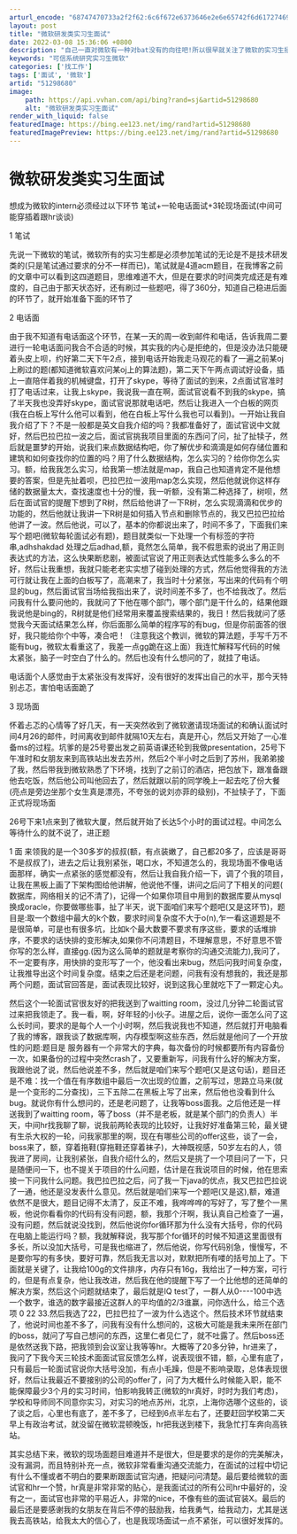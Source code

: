 ```yaml
---
arturl_encode: "68747470733a2f2f62:6c6f672e6373646e2e6e65742f6d617274696e6d6174656e67:2f61727469636c652f64657461696c732f3531323938363830"
layout: post
title: "微软研发类实习生面试"
date: 2022-03-08 15:36:06 +0800
description: "自己一直对微软有一种对bat没有的向往吧!所以很早就关注了微软的实习生招聘。想成为微软的intern"
keywords: "可信系统研究实习生微软"
categories: ['找工作']
tags: ['面试', '微软']
artid: "51298680"
image:
    path: https://api.vvhan.com/api/bing?rand=sj&artid=51298680
    alt: "微软研发类实习生面试"
render_with_liquid: false
featuredImage: https://bing.ee123.net/img/rand?artid=51298680
featuredImagePreview: https://bing.ee123.net/img/rand?artid=51298680
---
```


# 微软研发类实习生面试

想成为微软的intern必须经过以下环节 笔试+一轮电话面试+3轮现场面试(中间可能穿插着跟hr谈谈)

1 笔试

先说一下微软的笔试，微软所有的实习生都是必须参加笔试的无论是不是技术研发类的(只是笔试通过要求的分不一样而已)，笔试就是4道acm题目，在我博客之前的文章中可以看到这四道题目，思维难道不大，但是在要求的时间类完成还是有难度的，自己由于那天状态好，还有刷过一些题吧，得了360分，知道自己稳进后面的环节了，就开始准备下面的环节了

2 电话面

由于我不知道有电话面这个环节，在某一天的周一收到邮件和电话，告诉我周二要进行一轮电话面问我合不合适的时候，其实我的内心是拒绝的，但是没办法只能硬着头皮上呗，约好第二天下午2点，接到电话开始我走马观花的看了一遍之前某oj上刷过的题(都知道微软喜欢问某oj上的算法题)，第二天下午两点调试好设备，插上一直陪伴着我的机械键盘，打开了skype，等待了面试的到来，2点面试官准时打了电话过来，让我上skype，我说我一直在啊，面试官说看不到我的skype，搞了半天我也没弄好skype，面试官说那就电话吧，然后让我进入一个白板的网页(我在白板上写什么他可以看到，他在白板上写什么我也可以看到)。一开始让我自我介绍了下？不是一般都是英文自我介绍的吗？我都准备好了，面试官说中文就好，然后巴拉巴拉一波之后，面试官挑我项目里面的东西问了问，扯了扯犊子，然后就是噩梦的开始，说我们来点数据结构吧，你了解优步和滴滴是如何存储位置和建筑和如何查找你的位置的吗？用了什么数据结构，怎么实习的？给你你怎么实习。额，给我我怎么实习，给我第一想法就是map，我自己也知道肯定不是他想要的答案，但是先扯着呗，巴拉巴拉一波用map怎么实现，然后他就说你这样存储的数据量太大，查找速度也十分的慢，我一听额，没有第二种选择了，树呗，然后在面试官的提醒下想到了R树，然后给他讲了一下R树，怎么实现滴滴和优步的功能的，然后他就让我讲一下R树是如何插入节点和删除节点的，我又巴拉巴拉给他讲了一波。然后他说，可以了，基本的你都说出来了，时间不多了，下面我们来写个题吧(微软每轮面试必有题)，题目就类似一下处理一个有标签的字符串,adh<ref>shakd</ref>ad 处理之后adhad,额，竟然怎么简单，我不假思索的说出了用正则表达式的方法，这么快果断悲剧，被面试官说了用正则表达式性能多么多么的不好，然后让我重想，我就只能老老实实想了碰到<ref>处理的方式，然后他觉得我的方法可行就让我在上面的白板写了，高潮来了，我当时十分紧张，写出来的代码有个明显的bug，然后面试官当场给我指出来了，说时间差不多了，也不给我改了。然后问我有什么要问他的，我就问了下他在哪个部门，哪个部门是干什么的，结果他跟我说他是bing的，R树就是他们经常用来覆盖搜索结果的，我日！然后我就问了感觉我今天面试结果怎么样，你后面那么简单的程序写的有bug，但是你前面答的很好，我只能给你个中等，凑合吧！（注意我这个教训，微软的算法题，手写千万不能有bug，微软太看重这了，我差一点gg跪在这上面）我连忙解释写代码的时候太紧张，脑子一时空白了什么的。然后也没有什么想问的了，就挂了电话。

电话面个人感觉由于太紧张没有发挥好，没有很好的发挥出自己的水平，那今天特别忐忑，害怕电话面跪了

3 现场面

怀着忐忑的心情等了好几天，有一天突然收到了微软邀请现场面试的和确认面试时间4月26的邮件，时间离收到邮件就隔10天左右，真是开心，然后又开始了一心准备ms的过程。坑爹的是25号要出发之前英语课还轮到我做presentation，25号下午准时和女朋友来到高铁站出发去苏州，然后2个半小时之后到了苏州，我弟弟接了我，然后带我到微软熟悉了下环境，找到了之前订的酒店，把包放下，跟准备跟他去吃饭，然后他公司叫他回去了，然后就跟以前的同学晚上一起去吃了份大餐(亮点是旁边坐那个女生真是漂亮，不夸张的说刘亦菲的级别)，不扯犊子了，下面正式将现场面

26号下来1点来到了微软大厦，然后就开始了长达5个小时的面试过程。中间怎么等待什么的就不说了，进正题

1 面 来领我的是一个30多岁的叔叔(额，有点装嫩了，自己都20多了，应该是哥哥不是叔叔了)，进去之后让我别紧张，喝口水，不知道怎么的，我现场面不像电话面那样，确实一点紧张的感觉都没有，然后让我自我介绍一下，调了个我的项目，让我在黑板上画了下架构图给他讲解，他说他不懂，讲问之后问了下相关的问题( 数据库，网络相关的记不清了)，记得一个如果你项目中用到的数据库要从mysql换成oracle，你要做哪些事，扯了半天，说下面咱们来写个题吧(又是这环节)，题目是:取一个数组中最大的k个数，要求时间复杂度不大于o(n),乍一看这道题是不是很简单，可是也有很多坑，比如k个最大数要不要求有序这些，要求的话堆排序，不要求的话快排的变形解决,如果你不问清题目，不理解意思，不好意思不管你写的怎么样，直接gg.(因为这么简单的题就是考察你的沟通交流能力),我问了，不一定要有序，用快排的变形写了一个，他没看出来bug，然后问我时间复杂度，让我推导出这个时间复杂度。结束之后还是老问题，问我有没有想我的，我还是那两个问题，面试官回答是，面试表现比较好，说到这我心里就吃下了一颗定心丸。

然后这个一轮面试官很友好的把我送到了waitting room，没过几分钟二轮面试官过来把我领走了。我一看，啊，好年轻的小伙子。进屋之后，说你一面怎么问了这么长时间，要求的是每个人一个小时啊，然后我说我也不知道，然后就打开电脑看了我的博客，跟我谈了数据库啊，内存模型啊这些东西，然后就是他问了一个开放性的问题:题目是 服务器有一个非常大的字典，每次备份的时候都要所有内容备份一次，如果备份的过程中突然crash了，又要重新写，问我有什么好的解决方案，我跟他说了说，然后他说差不多，然后就是咱们来写个题吧(又是这句话)，题目还是不难：找一个值在有序数组中最后一次出现的位置，之前写过，思路立马来(就是一个变形的二分查找)，三下五除二在黑板上写了出来，然后他也没看到什么bug。就说你有什么想问的，还是老问题了，让我等boss面我。之后他还是一样送我到了waitting room，等了boss（并不是老板，就是某个部门的负责人）半天，中间hr找我聊了聊，说我前两轮表现的比较好，让我好好准备第三轮，最关键有生杀大权的一轮，问我家那里的啊，现在有哪些公司的offer这些，谈了一会，boss来了，额，穿着拖鞋(穿拖鞋还穿着袜子)，大神既视感，50岁左右的人，领我进了房间，让我别紧张，自我介绍什么的，然后又是挑了一个项目问了一下，只是随便问一下，也不提关于项目的什么问题，估计是在我说项目的时候，他在思索接一下问我什么问题。我巴拉巴拉之后，问了我一下java的优点，我又巴拉巴拉说了一通，他还是没发表什么意见。然后就是咱们来写一个题吧(又是这),额，难道依然不是很大，题目记得不太清了，反正不难，我哗哗哗的写好了，写了整个一黑板，他说你看看你的代码有没有问题，额，我那个汗啊，我认真自己检查了一遍，没有问题，然后就说没找到，然后他说你for循环那为什么没有大括号，你的代码在电脑上能运行吗？额，我就解释说，我写那个for循环的时候不知道这里面很有多长，所以没加大括号，可是我也缩进了，然后他说，你写代码别急，慢慢写，不是要你写的有多快，要好可靠，然后我无言以对，默默把所有喽的括号加上了。下面就是关键了，让我给100g的文件排序，内存只有16g，我给出了一种方案，可行的，但是有点复杂，他让我改进，然后我在他的提醒下写了一个比他想的还简单的解决方案，然后这个问题就结束了，最后就是IQ test了，一群人从0----100中选一个数字，谁选的数字最接近这群人的平均值的2/3谁赢，问你选什么，给三个选项 0 22 33.然后我选了22，巴拉巴拉了一波为什么选这个。然后技术环节就结束了，他说时间也差不多了，问我有没有什么想问的，这极大可能是我未来所在部门的boss，就问了写自己想问的东西，这里仁者见仁了，就不吐露了。然后boss还是依然送我下路，把我领到会议室让我等等hr。大概等了20多分钟，hr进来了，我问了下我今天三轮技术面面试官反馈怎么样，说表现很不错，额，心里有底了，只有最后一轮面试官说你大括号没加，有点小毛躁，但是不影响录取，总体表现很好，然后让我最近不要接别的公司的offer了，问了为大概什么时候能入职，能不能保障最少3个月的实习时间，怕影响我转正(微软的hr真好，时时为我们考虑)，学校和导师同不同意你实习，对实习的地点苏州，北京，上海你选哪个这些的，谈了谈之后，心里也有底了，差不多了，已经到6点半左右了，还要赶回学校第二天早上有政治考试，就没留在微软混顿晚饭，hr把我送到楼下，我急忙打车奔向高铁站。

其实总结下来，微软的现场面题目难道并不是很大，但是要求的是你的完美解决，没有漏洞，而且特别补充一点，微软非常看重沟通交流能力，在面试的过程中切记有什么不懂或者不明白的要果断跟面试官沟通，把疑问问清楚。最后要给微软的面试官和hr一个赞，hr真是非常非常的贴心，是我面试过的所有公司hr中最好的，没有之一，面试官也非常的平易近人，非常的nice，不像有些的面试官装X。最后的最后还是要感谢我的女朋友在背后不停的鼓励我，给我勇气，给我动力，尤其是送我去高铁站，给我太大的信心了，也是我现场面试一点不紧张，可以很好发挥的。
